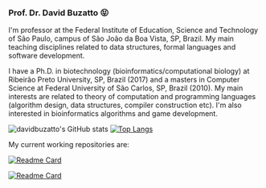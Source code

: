 ### Prof. Dr. David Buzatto 😝

I'm professor at the Federal Institute of Education, Science and Technology of São Paulo, campus of São João da Boa Vista, SP, Brazil. My main teaching disciplines related to data structures, formal languages and software development.

I have a Ph.D. in biotechnology (bioinformatics/computational biology) at Ribeirão Preto University, SP, Brazil (2017) and a masters in Computer Science at Federal University of São Carlos, SP, Brazil (2010). My main interests are related to theory of computation and programming languages (algorithm design, data structures, compiler construction etc). I'm also interested in bioinformatics algorithms and game development.

![davidbuzatto's GitHub stats](https://github-readme-stats.vercel.app/api?username=davidbuzatto&show_icons=true&theme=prussian)
[![Top Langs](https://github-readme-stats.vercel.app/api/top-langs/?username=davidbuzatto&theme=prussian&layout=compact)](https://github.com/davidbuzatto?tab=repositories)

My current working repositories are:

[![Readme Card](https://github-readme-stats.vercel.app/api/pin/?username=davidbuzatto&show_owner=true&show_icons=true&theme=prussian&repo=AlgoritmosEstruturasDeDados)](https://github.com/davidbuzatto/AlgoritmosEstruturasDeDados)

[![Readme Card](https://github-readme-stats.vercel.app/api/pin/?username=davidbuzatto&show_owner=true&show_icons=true&theme=prussian&repo=AlgoritmosEstruturasDeDados)](https://github.com/davidbuzatto/AlgoritmosEstruturasDeDados)
